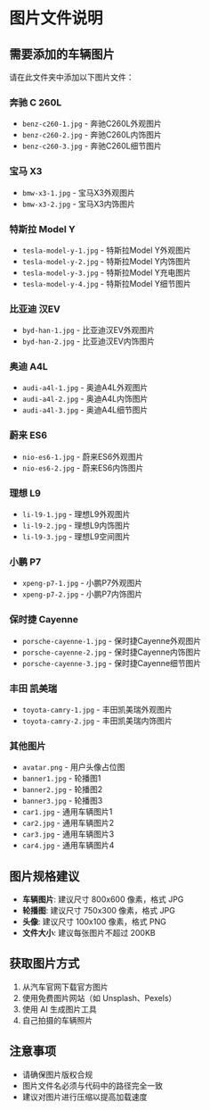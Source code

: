 # 图片文件说明

## 需要添加的车辆图片

请在此文件夹中添加以下图片文件：

### 奔驰 C 260L
- `benz-c260-1.jpg` - 奔驰C260L外观图片
- `benz-c260-2.jpg` - 奔驰C260L内饰图片
- `benz-c260-3.jpg` - 奔驰C260L细节图片

### 宝马 X3
- `bmw-x3-1.jpg` - 宝马X3外观图片
- `bmw-x3-2.jpg` - 宝马X3内饰图片

### 特斯拉 Model Y
- `tesla-model-y-1.jpg` - 特斯拉Model Y外观图片
- `tesla-model-y-2.jpg` - 特斯拉Model Y内饰图片
- `tesla-model-y-3.jpg` - 特斯拉Model Y充电图片
- `tesla-model-y-4.jpg` - 特斯拉Model Y细节图片

### 比亚迪 汉EV
- `byd-han-1.jpg` - 比亚迪汉EV外观图片
- `byd-han-2.jpg` - 比亚迪汉EV内饰图片

### 奥迪 A4L
- `audi-a4l-1.jpg` - 奥迪A4L外观图片
- `audi-a4l-2.jpg` - 奥迪A4L内饰图片
- `audi-a4l-3.jpg` - 奥迪A4L细节图片

### 蔚来 ES6
- `nio-es6-1.jpg` - 蔚来ES6外观图片
- `nio-es6-2.jpg` - 蔚来ES6内饰图片

### 理想 L9
- `li-l9-1.jpg` - 理想L9外观图片
- `li-l9-2.jpg` - 理想L9内饰图片
- `li-l9-3.jpg` - 理想L9空间图片

### 小鹏 P7
- `xpeng-p7-1.jpg` - 小鹏P7外观图片
- `xpeng-p7-2.jpg` - 小鹏P7内饰图片

### 保时捷 Cayenne
- `porsche-cayenne-1.jpg` - 保时捷Cayenne外观图片
- `porsche-cayenne-2.jpg` - 保时捷Cayenne内饰图片
- `porsche-cayenne-3.jpg` - 保时捷Cayenne细节图片

### 丰田 凯美瑞
- `toyota-camry-1.jpg` - 丰田凯美瑞外观图片
- `toyota-camry-2.jpg` - 丰田凯美瑞内饰图片

### 其他图片
- `avatar.png` - 用户头像占位图
- `banner1.jpg` - 轮播图1
- `banner2.jpg` - 轮播图2
- `banner3.jpg` - 轮播图3
- `car1.jpg` - 通用车辆图片1
- `car2.jpg` - 通用车辆图片2
- `car3.jpg` - 通用车辆图片3
- `car4.jpg` - 通用车辆图片4

## 图片规格建议

- **车辆图片**: 建议尺寸 800x600 像素，格式 JPG
- **轮播图**: 建议尺寸 750x300 像素，格式 JPG
- **头像**: 建议尺寸 100x100 像素，格式 PNG
- **文件大小**: 建议每张图片不超过 200KB

## 获取图片方式

1. 从汽车官网下载官方图片
2. 使用免费图片网站（如 Unsplash、Pexels）
3. 使用 AI 生成图片工具
4. 自己拍摄的车辆照片

## 注意事项

- 请确保图片版权合规
- 图片文件名必须与代码中的路径完全一致
- 建议对图片进行压缩以提高加载速度 